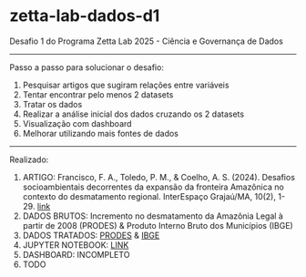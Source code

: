 # zetta-lab-dados-d1
Desafio 1 do Programa Zetta Lab 2025 - Ciência e Governança de Dados

---

Passo a passo para solucionar o desafio:

1) Pesquisar artigos que sugiram relações entre variáveis
2) Tentar encontrar pelo menos 2 datasets
3) Tratar os dados
4) Realizar a análise inicial dos dados cruzando os 2 datasets
5) Visualização com dashboard
6) Melhorar utilizando mais fontes de dados

---

Realizado:

1) ARTIGO: Francisco, F. A., Toledo, P. M., & Coelho, A. S. (2024). Desafios socioambientais decorrentes da expansão da fronteira Amazônica no contexto do desmatamento regional. InterEspaço Grajaú/MA, 10(2), 1-29. [link](https://periodicoseletronicos.ufma.br/index.php/interespaco/article/view/23154)
2) DADOS BRUTOS: Incremento no desmatamento da Amazônia Legal à partir de 2008 (PRODES) & Produto Interno Bruto dos Municípios (IBGE)
3) DADOS TRATADOS: [PRODES](prodes/desmatamento_prodes_para_municipios_2008_2024.csv) & [IBGE](ibge/data/processed/pib_para_estudo.csv)
4) JUPYTER NOTEBOOK: [LINK](analise.ipynb)
5) DASHBOARD: INCOMPLETO
6) TODO
